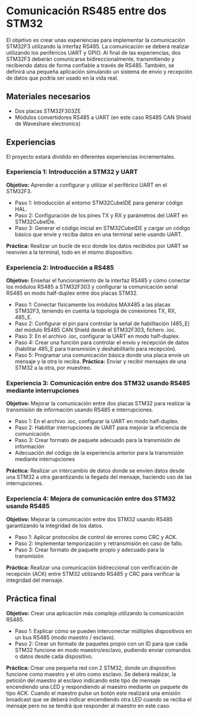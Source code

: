 # Comunicación RS485 entre dos STM32
El objetivo es crear unas experiencias para implementar la comunicación STM32F3 utilizando la interfaz RS485. 
La comunicación se deberá realizar utilizando los periféricos UART y GPIO. Al final de las experiencias, dos STM32F3 deberán comunicarse bidireccionalmente, transmitiendo y recibiendo datos de forma confiable a través de RS485. 
También, se definirá una pequeña aplicación simulando un sistema de envío y recepción de datos que podría ser usado en la vida real. 
## Materiales necesarios
- Dos placas STM32F303ZE
- Módulos convertidores RS485 a UART (en este caso RS485 CAN Shield de Waveshare electronics)
## Experiencias
El proyecto estará dividido en diferentes experiencias incrementales.
### Experiencia 1: Introducción a STM32 y UART
**Objetivo:** Aprender a configurar y utilizar el periférico UART en el STM32F3.
   - Paso 1: Introducción al entorno STM32CubeIDE para generar código HAL.
   - Paso 2: Configuración de los pines TX y RX y parámetros del UART en STM32CubeIDe.
   - Paso 3: Generar el código inicial en STM32CubeIDE y cargar un código básico que envíe y reciba datos en una terminal serie usando UART.

**Práctica:** Realizar un bucle de eco donde los datos recibidos por UART se reenvíen a la terminal, todo en el mismo dispositivo.

### Experiencia 2: Introducción a RS485
**Objetivo:** Enseñar el funcionamiento de la interfaz RS485 y cómo conectar los módulos RS485 a STM32F303 y configurar la comunicación serial RS485 en modo half-duplex entre dos placas STM32.
   - Paso 1: Conectar físicamente los módulos MAX485 a las placas STM32F3, teniendo en cuenta la topología de conexiones TX, RX, 485_E.
   - Paso 2: Configurar el pin para controlar la señal de habilitación (485_E) del módulo RS485 CAN Shield desde el STM32F303, fichero .ioc.
   - Paso 3: En el archivo .ioc, configurar la UART en modo half-duplex.
   - Paso 4: Crear una función para controlar el envío y recepción de datos (habilitar 485_E para transmisión y deshabilitarlo para recepción).
   - Paso 5: Programar una comunicación básica donde una placa envíe un mensaje y la otra lo reciba.
**Práctica:** Enviar y recibir mensajes de una STM32 a la otra, por muestreo.

### Experiencia 3: Comunicación entre dos STM32 usando RS485 mediante interrupciones
**Objetivo:** Mejorar la comunicación entre dos placas STM32 para realizar la transmisión de información usando RS485 e interrupciones.
   - Paso 1: En el archivo .ioc, configurar la UART en modo half-duplex.
   - Paso 2: Habilitar interrupciones de UART para mejorar la eficiencia de comunicación.
   - Paso 3: Crear formato de paquete adecuado para la transmisión de información
   - Adecuación del código de la experiencia anterior para la transmisión mediante interrupciones

**Práctica:** Realizar un intercambio de datos donde se envíen datos desde una STM32 a otra garantizando la llegada del mensaje, haciendo uso de las interrupciones.

### Experiencia 4: Mejora de comunicación entre dos STM32 usando RS485
**Objetivo:** Mejorar la comunicación entre dos STM32 usando RS485 garantizando la integridad de los datos.
   - Paso 1: Aplicar protocolos de control de errores como CRC y ACK.
   - Paso 2: Implementar temporización y retransmisión en caso de fallo.
   - Paso 3: Crear formato de paquete propio y adecuado para la transmisión

**Práctica:** Realizar una comunicación bidireccional con verificación de recepción (ACK) entre STM32 utilizando RS485 y CRC para verificar la integridad del mensaje.

## Práctica final
**Objetivo:** Crear una aplicación más compleja utilizando la comunicación RS485.
   - Paso 1: Explicar cómo se pueden interconectar múltiples dispositivos en un bus RS485 (modo maestro / esclavo).
   - Paso 2: Crear un formato de paquetes propio con un ID para que cada STM32 funcione en modo maestro/esclavo, pudiendo enviar comandos o datos desde cada dispositivo.

**Práctica:** Crear una pequeña red con 2 STM32, donde un dispositivo funcione como maestro y el otro como esclavo.
Se deberá realizar, la petición del maestro al esclavo indicando este tipo de mensaje encendiendo una LED y respondiendo al maestro mediante un paquete de tipo ACK.
Cuando el maestro pulse un botón este realizará una emisión broadcast que se deberá indicar encendiendo otra LED cuando se reciba el mensaje pero no se tendrá que responder al maestro en este caso. 
